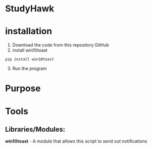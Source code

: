 # StudyHawk

# installation
1. Download the code from this repository GitHub
2. install win10toast
```
pip install win10toast
```
3. Run the program

# Purpose

# Tools
## Libraries/Modules:
**win10toast** - A module that allows this script to send out notifications

